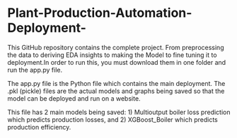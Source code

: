 # Plant-Production-Automation-Deployment-

This GitHub repository contains the complete project. From preprocessing the data to deriving EDA insights to making the Model to fine tuning it to deployment.In order to run this, you must download them in one folder and run the app.py file. 

The app.py file is the Python file which contains the main deployment. The .pkl (pickle) files are the actual models and graphs being saved so that the model can be deployed and run on a website. 

This file has 2 main models being saved: 1) Multioutput boiler loss prediction which predicts production losses, and 2) XGBoost_Boiler which predicts production efficiency.  

